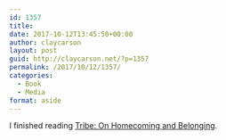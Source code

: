```yaml
---
id: 1357
title: 
date: 2017-10-12T13:45:50+00:00
author: claycarson
layout: post
guid: http://claycarson.net/?p=1357
permalink: /2017/10/12/1357/
categories:
  - Book
  - Media
format: aside
---
```

I finished reading [Tribe: On Homecoming and Belonging](https://www.amazon.com/Tribe-Homecoming-Belonging-Sebastian-Junger-ebook/dp/B01BCJDSNI).<!--more-->